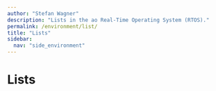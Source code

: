 ```yaml
---
author: "Stefan Wagner"
description: "Lists in the ao Real-Time Operating System (RTOS)."
permalink: /environment/list/
title: "Lists"
sidebar:
  nav: "side_environment"
---
```


# Lists
